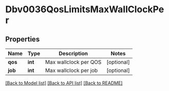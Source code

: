 # Dbv0036QosLimitsMaxWallClockPer

## Properties
Name | Type | Description | Notes
------------ | ------------- | ------------- | -------------
**qos** | **int** | Max wallclock per QOS | [optional] 
**job** | **int** | Max wallclock per job | [optional] 

[[Back to Model list]](../README.md#documentation-for-models) [[Back to API list]](../README.md#documentation-for-api-endpoints) [[Back to README]](../README.md)


